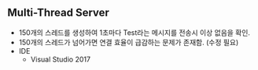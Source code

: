 ## Multi-Thread Server
+ 150개의 스레드를 생성하여 1초마다 Test라는 메시지를 전송시 이상 없음을 확인.
+ 150개의 스레드가 넘어가면 연결 효율이 급감하는 문제가 존재함. (수정 필요)
+ IDE 
  + Visual Studio 2017
  
